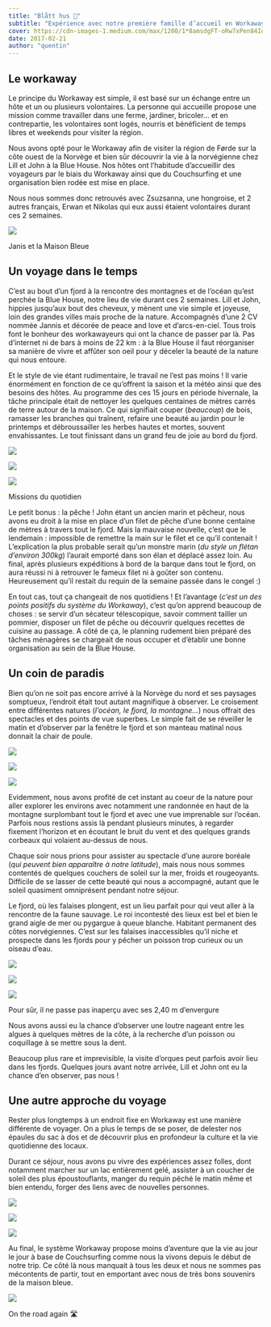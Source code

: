 ```yaml
---
title: "Blått hus 🏡"
subtitle: "Expérience avec notre première famille d’accueil en Workaway"
cover: https://cdn-images-1.medium.com/max/1200/1*8amsdgFT-oRw7xPen84Iqg.jpeg
date: 2017-02-21
author: "quentin"
---
```


## Le workaway

Le principe du Workaway est simple, il est basé sur un échange entre un hôte et un ou plusieurs volontaires. La personne qui accueille propose une mission comme travailler dans une ferme, jardiner, bricoler… et en contrepartie, les volontaires sont logés, nourris et bénéficient de temps libres et weekends pour visiter la région.

Nous avons opté pour le Workaway afin de visiter la région de Førde sur la côte ouest de la Norvège et bien sûr découvrir la vie à la norvégienne chez Lill et John à la Blue House. Nos hôtes ont l’habitude d’accueillir des voyageurs par le biais du Workaway ainsi que du Couchsurfing et une organisation bien rodée est mise en place.

Nous nous sommes donc retrouvés avec Zsuzsanna, une hongroise, et 2 autres français, Erwan et Nikolas qui eux aussi étaient volontaires durant ces 2 semaines.

![](https://cdn-images-1.medium.com/max/800/1*uDMbLdQxYI6am51kyKEcGg.jpeg)

Janis et la Maison Bleue

## Un voyage dans le temps

C’est au bout d’un fjord à la rencontre des montagnes et de l’océan qu’est perchée la Blue House, notre lieu de vie durant ces 2 semaines. Lill et John, hippies jusqu’aux bout des cheveux, y mènent une vie simple et joyeuse, loin des grandes villes mais proche de la nature. Accompagnés d’une 2 CV nommée Jannis et décorée de peace and love et d’arcs-en-ciel. Tous trois font le bonheur des workawayeurs qui ont la chance de passer par là. Pas d’internet ni de bars à moins de 22 km : à la Blue House il faut réorganiser sa manière de vivre et affûter son oeil pour y déceler la beauté de la nature qui nous entoure.

Et le style de vie étant rudimentaire, le travail ne l’est pas moins ! Il varie énormément en fonction de ce qu’offrent la saison et la météo ainsi que des besoins des hôtes. Au programme des ces 15 jours en période hivernale, la tâche principale était de nettoyer les quelques centaines de mètres carrés de terre autour de la maison. Ce qui signifiait couper (_beaucoup_) de bois, ramasser les branches qui traînent, refaire une beauté au jardin pour le printemps et débroussailler les herbes hautes et mortes, souvent envahissantes. Le tout finissant dans un grand feu de joie au bord du fjord.

![](https://cdn-images-1.medium.com/max/400/1*NMCg2puCxWmKQYMSUZ37rQ.jpeg)

![](https://cdn-images-1.medium.com/max/400/1*mIY5CWMrhG5HHsGbGtqo7A.jpeg)

![](https://cdn-images-1.medium.com/max/400/1*JHN-kqdWf4C5eOGtG7gzEQ.jpeg)

Missions du quotidien

Le petit bonus : la pêche ! John étant un ancien marin et pêcheur, nous avons eu droit à la mise en place d’un filet de pêche d’une bonne centaine de mètres à travers tout le fjord. Mais la mauvaise nouvelle, c’est que le lendemain : impossible de remettre la main sur le filet et ce qu’il contenait ! L’explication la plus probable serait qu’un monstre marin (_du style un flétan d’environ 300kg_) l’aurait emporté dans son élan et déplacé assez loin. Au final, après plusieurs expéditions à bord de la barque dans tout le fjord, on aura réussi ni à retrouver le fameux filet ni à goûter son contenu. Heureusement qu’il restait du requin de la semaine passée dans le congel :)

En tout cas, tout ça changeait de nos quotidiens ! Et l’avantage (_c’est un des points positifs du système du Workaway_), c’est qu’on apprend beaucoup de choses : se servir d’un sécateur télescopique, savoir comment tailler un pommier, disposer un filet de pêche ou découvrir quelques recettes de cuisine au passage. A côté de ça, le planning rudement bien préparé des tâches ménagères se chargeait de nous occuper et d’établir une bonne organisation au sein de la Blue House.

## Un coin de paradis

Bien qu’on ne soit pas encore arrivé à la Norvège du nord et ses paysages somptueux, l’endroit était tout autant magnifique à observer. Le croisement entre différentes natures (_l’océan, le fjord, la montagne…_) nous offrait des spectacles et des points de vue superbes. Le simple fait de se réveiller le matin et d’observer par la fenêtre le fjord et son manteau matinal nous donnait la chair de poule.

![](https://cdn-images-1.medium.com/max/400/1*8iWOZs8yM4y7Q1Ueqjgu3w.jpeg)

![](https://cdn-images-1.medium.com/max/400/1*BqYABy7PAiJULc2knIN7Uw.jpeg)

![](https://cdn-images-1.medium.com/max/400/1*IX-c_14Lb7knsX0erOSE4A.jpeg)

Evidemment, nous avons profité de cet instant au coeur de la nature pour aller explorer les environs avec notamment une randonnée en haut de la montagne surplombant tout le fjord et avec une vue imprenable sur l’océan. Parfois nous restions assis là pendant plusieurs minutes, à regarder fixement l’horizon et en écoutant le bruit du vent et des quelques grands corbeaux qui volaient au-dessus de nous.

Chaque soir nous prions pour assister au spectacle d’une aurore boréale (_qui peuvent bien apparaître à notre latitude_), mais nous nous sommes contentés de quelques couchers de soleil sur la mer, froids et rougeoyants. Difficile de se lasser de cette beauté qui nous a accompagné, autant que le soleil quasiment omniprésent pendant notre séjour.

Le fjord, où les falaises plongent, est un lieu parfait pour qui veut aller à la rencontre de la faune sauvage. Le roi incontesté des lieux est bel et bien le grand aigle de mer ou pygargue à queue blanche. Habitant permanent des côtes norvégiennes. C’est sur les falaises inaccessibles qu’il niche et prospecte dans les fjords pour y pêcher un poisson trop curieux ou un oiseau d’eau.

![](https://cdn-images-1.medium.com/max/400/1*rSeOa9KKdnZOiOi0-GJcPA.jpeg)

![](https://cdn-images-1.medium.com/max/400/1*wsbBozrdoQ6-YsPzjsuuKA.jpeg)

![](https://cdn-images-1.medium.com/max/600/1*t5dyeN84BkfksgJZaDDxRg.jpeg)

Pour sûr, il ne passe pas inaperçu avec ses 2,40 m d’envergure

Nous avons aussi eu la chance d’observer une loutre nageant entre les algues à quelques mètres de la côte, à la recherche d’un poisson ou coquillage à se mettre sous la dent.

Beaucoup plus rare et imprevisible, la visite d’orques peut parfois avoir lieu dans les fjords. Quelques jours avant notre arrivée, Lill et John ont eu la chance d’en observer, pas nous !

## Une autre approche du voyage

Rester plus longtemps à un endroit fixe en Workaway est une manière différente de voyager. On a plus le temps de se poser, de delester nos épaules du sac à dos et de découvrir plus en profondeur la culture et la vie quotidienne des locaux.

Durant ce séjour, nous avons pu vivre des expériences assez folles, dont notamment marcher sur un lac entièrement gelé, assister à un coucher de soleil des plus époustouflants, manger du requin pêché le matin même et bien entendu, forger des liens avec de nouvelles personnes.

![](https://cdn-images-1.medium.com/max/400/1*2vE60VC4nBAhb882Xk8woQ.jpeg)

![](https://cdn-images-1.medium.com/max/600/1*dHOFZsjdjypqqo2LblNZ4w.jpeg)

![](https://cdn-images-1.medium.com/max/600/1*rJiWM4CLLGFSaDPSOi3P3A.jpeg)

Au final, le système Workaway propose moins d’aventure que la vie au jour le jour à base de Couchsurfing comme nous la vivons depuis le début de notre trip. Ce côté là nous manquait à tous les deux et nous ne sommes pas mécontents de partir, tout en emportant avec nous de très bons souvenirs de la maison bleue.

![](https://cdn-images-1.medium.com/max/800/1*G99FWBLEEPNe_qH10SgKIQ.jpeg)

On the road again 🛣
